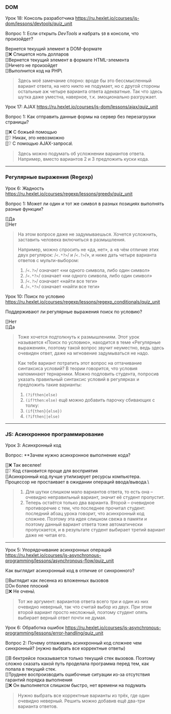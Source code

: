 ### DOM

Урок 18: Консоль разработчика
https://ru.hexlet.io/courses/js-dom/lessons/devtools/quiz_unit

Вопрос 1:
Если открыть _DevTools_ и набрать `$0` в консоли, что произойдет?

Вернется текущий элемент в DOM-формате\
[]❌ Спишется ноль долларов\
[]Вернется текущий элемент в формате HTML-элемента\
[]Ничего не произойдет\
[]Выполнится код на PHP\

> Здесь моё замечание спорно: вроде бы это бессмысленный вариант ответа, на него никто не подумает, но с другой стороны остальные аж четыре варианта ответа адекватные. Так что здесь шутка даже уместна, наверное, т.к. эмоционально разгружает.

Урок 17: AJAX
https://ru.hexlet.io/courses/js-dom/lessons/ajax/quiz_unit

Вопрос 1:
Как отправить данные формы на сервер без перезагрузки страницы?

[]❌ С божьей помощью\
[]❔ Никак, это невозможно\
[]❔ С помощью AJAX-запроса\

> Здесь можно подумать об усложнении вариантов ответа. Например, вместо вариантов 2 и 3 предложить куски кода.

---

### Регулярные выражения (Regexp)

Урок 6: Жадность
https://ru.hexlet.io/courses/regexp/lessons/greedy/quiz_unit

Вопрос 1:
Может ли один и тот же символ в разных позициях выполнять разные функции?

[]Да\
[]Нет

> На этом вопросе даже не задумываешься. Хочется усложнить, заставить человека включиться в размышления.
> 
> Например, можно спросить не «да, нет», а «в чём отличие этих двух регулярок: /`<.*?>`/ и /`<.?>`/», и ниже дать четыре варианта ответов с мульти-выбором:
> 1. /`<.?>`/ означает «ни одного символа, либо один символ»
> 2. /`<.*?>`/ означает «ни одного символа, либо один символ»
> 3. /`<.?>`/ означает «найти все теги»
> 4. /`<.*?>`/ означает «найти все теги»




Урок 10: Поиск по условию
https://ru.hexlet.io/courses/regexp/lessons/regexp_conditionals/quiz_unit

Поддерживают ли регулярные выражения поиск по условию?

[]Нет\
[]Да

> Тоже хочется подтолкнуть к размышлениям. Этот урок называется «Поиск по условию», находится в теме «Регулярные выражения», поэтому такой вопрос звучит неуместно, ведь здесь очевиден ответ, даже на мгновение задумываться не надо.
> 
> Как тебе вариант потратить этот вопрос на оттачивание синтаксиса условий? В теории говорится, что условия напоминают тернарники. Можно подловить студента, попросив указать правильный синтаксис условий в регулярках и предложить такие варианты:
> 1. `(?ifthen|else)`
> 2. `(if?then:else)`
> ещё можно добавить парочку сбивающих с толку:
> 3. `(if{then}{else})`
> 4. `(?ifthen||else)`

---

### JS: Асинхронное программирование

Урок 3: Асинхронный код

Вопрос: **Зачем нужно асинхронное выполнение кода?

[]❌ Так веселее!\
[]❔ Код становится проще для восприятия\
[]Асинхронный код лучше утилизирует ресурсы компьютера. Процессор не простаивает в ожидании операций ввода/вывода.\

> 1. Для шутки слишком мало вариантов ответа, то есть она – очевидно неправильный вариант, значит её студент пропустит.
> 2. Теперь остаётся только два варианта. Второй – очевидное противоречие с тем, что последнее прочитал студент: последний абзац урока говорит, что асинхронный код сложнее. Поэтому эта идея слишком свежа в памяти и поэтому данный вариант ответа тоже автоматически пропускается, и в результате студент выбирает третий вариант даже не читая его.

---

Урок 5: Упорядочивание асинхронных операций
https://ru.hexlet.io/courses/js-asynchronous-programming/lessons/asynchronous-flow/quiz_unit

Как выглядит асинхронный код в отличие от синхронного?

[]Выглядит как лесенка из вложенных вызовов\
[]Он более плоский\
[]❌ Не очень\

> Тот же аргумент: вариантов ответа всего три и один из них очевидно неверный, так что считай выбор из двух. При этом второй вариант просто несложный, поэтому студент опять выбирает верный ответ почти не думая.


Урок 6: Обработка ошибок
https://ru.hexlet.io/courses/js-asynchronous-programming/lessons/error-handling/quiz_unit

Вопрос 2: Почему отлаживать асинхронный код сложнее чем синхронный?
(нужно выбрать все корректные ответы)

[]В бектрейсе показывается только текущий стек вызовов. Поэтому сложно сказать какой путь проделала программа перед тем, как попала в текущий стек.\
[]Труднее воспроизводить ошибочные ситуации из-за отсутствия гарантий порядка выполнения\
[]❌ Он выполняется слишком быстро, нет времени на подумать

> Нужно выбрать все корректные варианты из трёх, где один очевидно неверный.
> Решить можно добавив ещё два-три варианта ответов.
